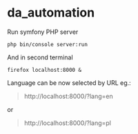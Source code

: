 # da_automation

Run symfony PHP server

    php bin/console server:run

And in second terminal

    firefox localhost:8000 &
    
Language can be now selected by URL eg.:

> http://localhost:8000/?lang=en

or

> http://localhost:8000/?lang=pl